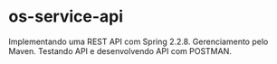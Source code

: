 # os-service-api


Implementando uma REST API com Spring 2.2.8.
Gerenciamento pelo Maven.
Testando API e desenvolvendo API com POSTMAN.
